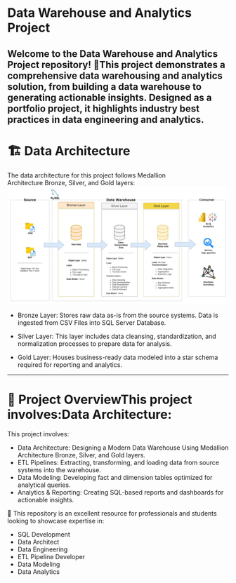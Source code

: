 # Data Warehouse and Analytics Project

Welcome to the **Data Warehouse and Analytics Project repository!** 🚀This project demonstrates a comprehensive data warehousing and analytics solution, from building a data warehouse to generating actionable insights. Designed as a portfolio project, it highlights industry best practices in data engineering and analytics.
---


# 🏗️ Data Architecture

The data architecture for this project follows Medallion Architecture Bronze, Silver, and Gold layers:
![Alt Text](https://github.com/de-taufeeqahmed/Data-warehouse-SQL/blob/main/Warehouse_architecture.jpg)

* Bronze Layer: Stores raw data as-is from the source systems. Data is ingested from CSV Files into SQL Server Database.

* Silver Layer: This layer includes data cleansing, standardization, and normalization processes to prepare data for analysis.

* Gold Layer: Houses business-ready data modeled into a star schema required for reporting and analytics.
---


# 📖 Project OverviewThis project involves:Data Architecture: 
This project involves:

  * Data Architecture: Designing a Modern Data Warehouse Using Medallion Architecture Bronze, Silver, and Gold layers.
  * ETL Pipelines: Extracting, transforming, and loading data from source systems into the warehouse.
  * Data Modeling: Developing fact and dimension tables optimized for analytical queries.
  * Analytics & Reporting: Creating SQL-based reports and dashboards for actionable insights.
    
🎯 This repository is an excellent resource for professionals and students looking to showcase expertise in:

  * SQL Development
  * Data Architect
  * Data Engineering
  * ETL Pipeline Developer
  * Data Modeling
  * Data Analytics
